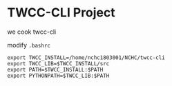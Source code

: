 # TWCC-CLI Project

we cook twcc-cli

modify `.bashrc`

```
export TWCC_INSTALL=/home/nchc1803001/NCHC/twcc-cli
export TWCC_LIB=$TWCC_INSTALL/src
export PATH=$TWCC_INSTALL:$PATH
export PYTHONPATH=$TWCC_LIB:$PATH
```